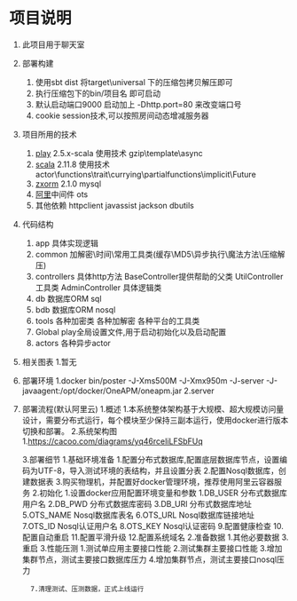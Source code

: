 


项目说明
=====================

1. 此项目用于聊天室

2. 部署构建
    1. 使用sbt dist 将target\universal 下的压缩包拷贝解压即可
    2. 执行压缩包下的bin/项目名  即可启动
    3. 默认启动端口9000   启动加上 -Dhttp.port=80 来改变端口号
    4. cookie session技术,可以按照房间动态增减服务器
    

3. 项目所用的技术
    1. [play](https://playframework.com/documentation/2.5.x/ScalaHome)  2.5.x-scala   使用技术 gzip\template\async
    2. [scala](http://zh.scala-tour.com/) 2.11.8          使用技术 actor\functions\trait\currying\partialfunctions\implicit\Future
    3. [zxorm](http://git.oschina.net/livehl/zxorm) 2.1.0           mysql
    4. [阿里](http://www.aliyun.com)中间件             ots
    5. 其他依赖               httpclient  javassist  jackson   dbutils

4. 代码结构
    1. app           具体实现逻辑
    2. common        加解密\时间\常用工具类(缓存\MD5\异步执行\魔法方法\压缩解压)
    3. controllers   具体http方法   BaseController提供帮助的父类 UtilController  工具类   AdminController 具体逻辑类
    4. db            数据库ORM  sql
    5. bdb            数据库ORM  nosql
    6. tools         各种加密类  各种加解密  各种平台的工具类
    7. Global        play全局设置文件,用于启动初始化以及启动配置
    8. actors         各种异步actor

5. 相关图表
    1.暂无

6. 部署环境
    1.docker   bin/poster -J-Xms500M -J-Xmx950m -J-server -J-javaagent:/opt/docker/OneAPM/oneapm.jar
    2.server





7. 部署流程(默认阿里云)
   1.概述
        1.本系统整体架构基于大规模、超大规模访问量设计，需要分布式运行，每个模块至少保持三副本运行，使用docker进行版本切换和部署。
   2.系统架构图
        1.https://cacoo.com/diagrams/yq46rceIiLFSbFUq

   3.部署细节
        1.基础环境准备
            1.配置分布式数据库,配置底层数据库节点，设置编码为UTF-8，导入测试环境的表结构，并且设置分表
            2.配置Nosql数据库，创建数据表
            3.购买物理机，并配置好docker管理环境，推荐使用阿里云容器服务
        2.初始化
            1.设置docker应用配置环境变量和参数
                1.DB_USER   分布式数据库用户名
                2.DB_PWD    分布式数据库密码
                3.DB_URl    分布式数据库地址
                5.OTS_NAME   Nosql数据库表名
                6.OTS_URL    Nosql数据库链接地址
                7.OTS_ID     Nosql认证用户名
                8.OTS_KEY    Nosql认证密码
                9.配置健康检查
                10.配置自动重启
                11.配置平滑升级
                12.配置系统域名
            2.准备数据
                1.其他必要数据
            3.重启
        3.性能压测
            1.测试单应用主要接口性能
            2.测试集群主要接口性能
            3.增加集群节点，测试主要接口数据库压力
            4.增加集群节点，测试主要接口nosql压力

         7.清理测试、压测数据，正式上线运行





